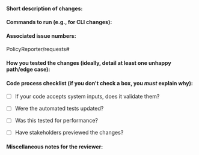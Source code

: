 #### Short description of changes:


#### Commands to run (e.g., for CLI changes):


#### Associated issue numbers:
PolicyReporter/requests#

#### How you tested the changes (ideally, detail at least one unhappy path/edge case):


#### Code process checklist (if you don't check a box, you *must* explain why):
- [ ] If your code accepts system inputs, does it validate them?
- [ ] Were the automated tests updated?
- [ ] Was this tested for performance?
- [ ] Have stakeholders previewed the changes?


#### Miscellaneous notes for the reviewer:
